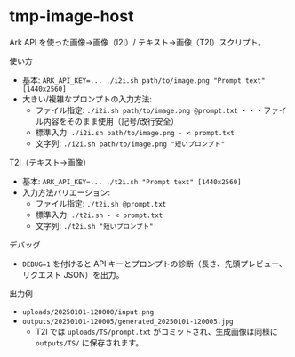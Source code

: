 # tmp-image-host

Ark API を使った画像→画像（I2I）/ テキスト→画像（T2I）スクリプト。

使い方
- 基本: `ARK_API_KEY=... ./i2i.sh path/to/image.png "Prompt text" [1440x2560]`
- 大きい/複雑なプロンプトの入力方法:
  - ファイル指定: `./i2i.sh path/to/image.png @prompt.txt` ・・・ファイル内容をそのまま使用（記号/改行安全）
  - 標準入力: `./i2i.sh path/to/image.png - < prompt.txt`
  - 文字列: `./i2i.sh path/to/image.png "短いプロンプト"`

T2I（テキスト→画像）
- 基本: `ARK_API_KEY=... ./t2i.sh "Prompt text" [1440x2560]`
- 入力方法バリエーション:
  - ファイル指定: `./t2i.sh @prompt.txt`
  - 標準入力: `./t2i.sh - < prompt.txt`
  - 文字列: `./t2i.sh "短いプロンプト"`

デバッグ
- `DEBUG=1` を付けると API キーとプロンプトの診断（長さ、先頭プレビュー、リクエスト JSON）を出力。

出力例
- `uploads/20250101-120000/input.png`
- `outputs/20250101-120005/generated_20250101-120005.jpg`
  - T2I では `uploads/TS/prompt.txt` がコミットされ、生成画像は同様に `outputs/TS/` に保存されます。
